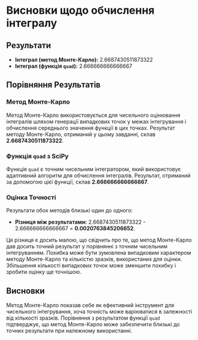 # Висновки щодо обчислення інтегралу

## Результати

- **Інтеграл (метод Монте-Карло):** 2.6687430511873322
- **Інтеграл (функція `quad`):** 2.666666666666667

## Порівняння Результатів

### Метод Монте-Карло

Метод Монте-Карло використовується для чисельного оцінювання інтегралів шляхом генерації випадкових точок у межах інтегрування і обчислення середнього значення функції в цих точках. Результат методу Монте-Карло, отриманий у цьому завданні, склав **2.6687430511873322**.

### Функція `quad` з SciPy

Функція `quad` є точним чисельним інтегратором, який використовує адаптивний алгоритм для обчислення інтегралів. Результат, отриманий за допомогою цієї функції, склав **2.666666666666667**.

### Оцінка Точності

Результати обох методів близькі один до одного:
- **Різниця між результатами:** 2.6687430511873322 - 2.666666666666667 = **0.0020763845206652**.

Ця різниця є досить малою, що свідчить про те, що метод Монте-Карло дав досить точний результат у порівнянні з точним чисельним інтегруванням. Похибка може бути зумовлена випадковим характером методу Монте-Карло та кількістю зразків, використаних для оцінки. Збільшення кількості випадкових точок може зменшити похибку і зробити оцінку ще точнішою.

## Висновки

Метод Монте-Карло показав себе як ефективний інструмент для чисельного інтегрування, хоча точність може варіюватися в залежності від кількості зразків. Порівняння з результатом функції `quad` підтверджує, що метод Монте-Карло може забезпечити близькі до точних результати при належному використанні.
